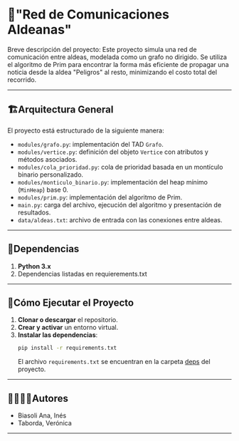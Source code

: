 # 🐍"Red de Comunicaciones Aldeanas"

Breve descripción del proyecto: Este proyecto simula una red de comunicación entre aldeas, modelada como un grafo no dirigido. Se utiliza el algoritmo de Prim para encontrar la forma más eficiente de propagar una noticia desde la aldea "Peligros" al resto, minimizando el costo total del recorrido.

---
## 🏗Arquitectura General

El proyecto está estructurado de la siguiente manera: 
- `modules/grafo.py`: implementación del TAD `Grafo`.
- `modules/vertice.py`: definición del objeto `Vertice` con atributos y métodos asociados.
- `modules/cola_prioridad.py`: cola de prioridad basada en un montículo binario personalizado.
- `modules/monticulo_binario.py`: implementación del heap mínimo (`MinHeap`) base 0.
- `modules/prim.py`: implementación del algoritmo de Prim.
- `main.py`: carga del archivo, ejecución del algoritmo y presentación de resultados.
- `data/aldeas.txt`: archivo de entrada con las conexiones entre aldeas.

---
## 📑Dependencias

1. **Python 3.x**
2. Dependencias listadas en requierements.txt

---
## 🚀Cómo Ejecutar el Proyecto
1. **Clonar o descargar** el repositorio.
2. **Crear y activar** un entorno virtual.
3. **Instalar las dependencias**:
   ```bash
   pip install -r requirements.txt
   ```
   El archivo `requirements.txt` se encuentran en la carpeta [deps](./deps) del proyecto.

---
## 🙎‍♀️🙎‍♂️Autores

- Biasoli Ana, Inés
- Taborda, Verónica

---